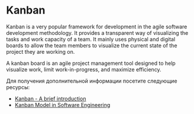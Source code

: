 # Kanban

Kanban is a very popular framework for development in the agile software development methodology. It provides a transparent way of visualizing the tasks and work capacity of a team. It mainly uses physical and digital boards to allow the team members to visualize the current state of the project they are working on.

A kanban board is an agile project management tool designed to help visualize work, limit work-in-progress, and maximize efficiency.

Для получения дополнительной информации посетите следующие ресурсы:

- [Kanban - A brief introduction](https://www.atlassian.com/agile/kanban)
- [Kanban Model in Software Engineering](https://www.guru99.com/kanban-cards-boards-methodology.html)
